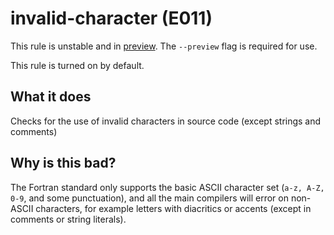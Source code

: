 # invalid-character (E011)
This rule is unstable and in [preview](../preview.md). The `--preview` flag is required for use.

This rule is turned on by default.

## What it does
Checks for the use of invalid characters in source code (except strings and
comments)

## Why is this bad?
The Fortran standard only supports the basic ASCII character set (`a-z, A-Z,
0-9`, and some punctuation), and all the main compilers will error on
non-ASCII characters, for example letters with diacritics or accents (except
in comments or string literals).
